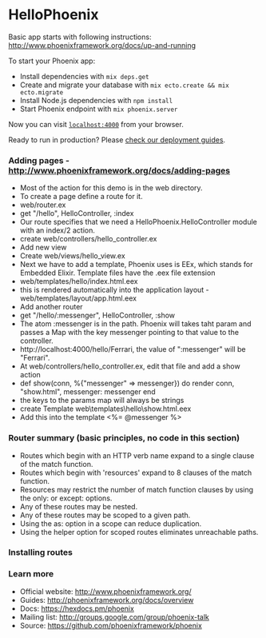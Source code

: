 # HelloPhoenix

Basic app starts with following instructions:
http://www.phoenixframework.org/docs/up-and-running

To start your Phoenix app:

  * Install dependencies with `mix deps.get`
  * Create and migrate your database with `mix ecto.create && mix ecto.migrate`
  * Install Node.js dependencies with `npm install`
  * Start Phoenix endpoint with `mix phoenix.server`

Now you can visit [`localhost:4000`](http://localhost:4000) from your browser.

Ready to run in production? Please [check our deployment guides](http://www.phoenixframework.org/docs/deployment).

### Adding pages - http://www.phoenixframework.org/docs/adding-pages
* Most of the action for this demo is in the web directory.
* To create a page define a route for it.
* web/router.ex
* get "/hello", HelloController, :index
* Our route specifies that we need a HelloPhoenix.HelloController module with an index/2 action.
* create web/controllers/hello_controller.ex
* Add new view
* Create web/views/hello_view.ex
* Next we have to add a template, Phoenix uses is EEx, which stands for Embedded Elixir. Template files have the .eex file extension
* web/templates/hello/index.html.eex
* this is rendered automatically into the application layout - web/templates/layout/app.html.eex
* Add another router
* get "/hello/:messenger", HelloController, :show
* The atom :messenger is in the path. Phoenix will takes taht param and passes a Map with the key messenger pointing to that value to the controller.
* http://localhost:4000/hello/Ferrari, the value of ":messenger" will be "Ferrari".
* At web/controllers/hello_controller.ex, edit that file and add a show action
* def show(conn, %{"messenger" => messenger}) do  render conn, "show.html", messenger: messenger end
* the keys to the params map will always be strings
* create Template web\templates\hello\show.html.eex
* Add this into the template <%= @messenger %>

### Router summary (basic principles, no code in this section)

* Routes which begin with an HTTP verb name expand to a single clause of the match function.
* Routes which begin with 'resources' expand to 8 clauses of the match function.
* Resources may restrict the number of match function clauses by using the only: or except: options.
* Any of these routes may be nested.
* Any of these routes may be scoped to a given path.
* Using the as: option in a scope can reduce duplication.
* Using the helper option for scoped routes eliminates unreachable paths.


### Installing routes

### Learn more

  * Official website: http://www.phoenixframework.org/
  * Guides: http://phoenixframework.org/docs/overview
  * Docs: https://hexdocs.pm/phoenix
  * Mailing list: http://groups.google.com/group/phoenix-talk
  * Source: https://github.com/phoenixframework/phoenix
